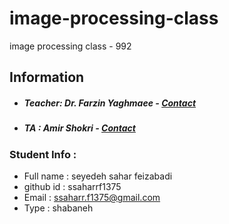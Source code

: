 # image-processing-class
image processing class - 992

## Information
* ##### Teacher: Dr. Farzin Yaghmaee - [Contact](mailto:f_yaghmaee@semnan.ac.ir)
* ##### TA : Amir Shokri - [Contact](mailto:amirshokri@semnan.ac.ir)

### Student Info :
* Full name : seyedeh sahar feizabadi
* github id : ssaharrf1375
* Email : ssaharr.f1375@gmail.com
* Type : shabaneh
